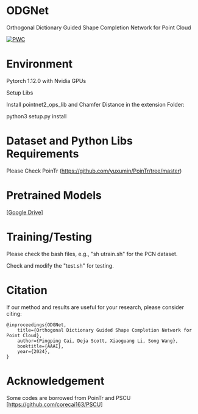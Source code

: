 # ODGNet
Orthogonal Dictionary Guided Shape Completion Network for Point Cloud

[![PWC](https://img.shields.io/endpoint.svg?url=https://paperswithcode.com/badge/orthogonal-dictionary-guided-shape-completion/point-cloud-completion-on-shapenet)](https://paperswithcode.com/sota/point-cloud-completion-on-shapenet?p=orthogonal-dictionary-guided-shape-completion)

# Environment

Pytorch 1.12.0 with Nvidia GPUs

Setup Libs

Install pointnet2_ops_lib and Chamfer Distance in the extension Folder:

python3 setup.py install


# Dataset and Python Libs Requirements
Please Check PoinTr (https://github.com/yuxumin/PoinTr/tree/master)

# Pretrained Models

[[Google Drive](https://drive.google.com/file/d/1rXf4ul34QOW_7JBulYaz_pOI4LHUCMCe/view?usp=sharing)]

# Training/Testing
Please check the bash files, e.g., "sh utrain.sh" for the PCN dataset.

Check and modify the "test.sh" for testing.

# Citation
If our method and results are useful for your research, please consider citing:

```
@inproceedings{ODGNet,
    title={Orthogonal Dictionary Guided Shape Completion Network for Point Cloud},
    author={Pingping Cai, Deja Scott, Xiaoguang Li, Song Wang},
    booktitle={AAAI},
    year={2024},
}
```

# Acknowledgement
Some codes are borrowed from PoinTr and PSCU [https://github.com/corecai163/PSCU]
